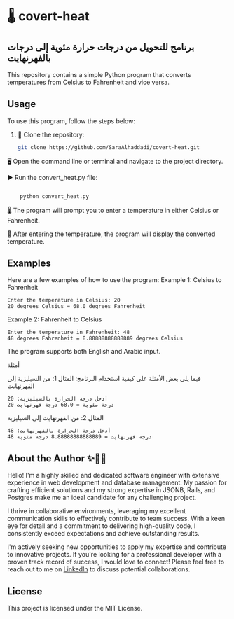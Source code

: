 # 🌡️ covert-heat

## برنامج للتحويل من درجات حرارة مئوية إلى درجات بالفهرنهايت

This repository contains a simple Python program that converts temperatures from Celsius to Fahrenheit and vice versa.

## Usage

To use this program, follow the steps below:

1. 🔗 Clone the repository:

   ```bash
   git clone https://github.com/SaraAlhaddadi/covert-heat.git
   ```


🖥️ Open the command line or terminal and navigate to the project directory.

▶️ Run the convert_heat.py file:
```bash

    python convert_heat.py
 ```

🌡️ The program will prompt you to enter a temperature in either Celsius or Fahrenheit.

📝 After entering the temperature, the program will display the converted temperature.

## Examples

Here are a few examples of how to use the program:
Example 1: Celsius to Fahrenheit
```
Enter the temperature in Celsius: 20
20 degrees Celsius = 68.0 degrees Fahrenheit
```
Example 2: Fahrenheit to Celsius
```
Enter the temperature in Fahrenheit: 48
48 degrees Fahrenheit = 8.88888888888889 degrees Celsius
```
The program supports both English and Arabic input.

أمثلة

فيما يلي بعض الأمثلة على كيفية استخدام البرنامج:
المثال 1: من السيليزية إلى الفهرنهايت

```
أدخل درجة الحرارة بالسيليزية: 20
20 درجة مئوية = 68.0 درجة فهرنهايت
```
المثال 2: من الفهرنهايت إلى السيليزية
```
أدخل درجة الحرارة بالفهرنهايت: 48
48 درجة فهرنهايت = 8.88888888888889 درجة مئوية
```

## About the Author ✨👩‍💻

Hello! I'm a highly skilled and dedicated software engineer with extensive experience in web development and database management. My passion for crafting efficient solutions and my strong expertise in JSONB, Rails, and Postgres make me an ideal candidate for any challenging project.

I thrive in collaborative environments, leveraging my excellent communication skills to effectively contribute to team success. With a keen eye for detail and a commitment to delivering high-quality code, I consistently exceed expectations and achieve outstanding results.

I'm actively seeking new opportunities to apply my expertise and contribute to innovative projects. If you're looking for a professional developer with a proven track record of success, I would love to connect! Please feel free to reach out to me on [LinkedIn](https://www.linkedin.com/in/sara-alhaddadi) to discuss potential collaborations.

## License

This project is licensed under the MIT License.

